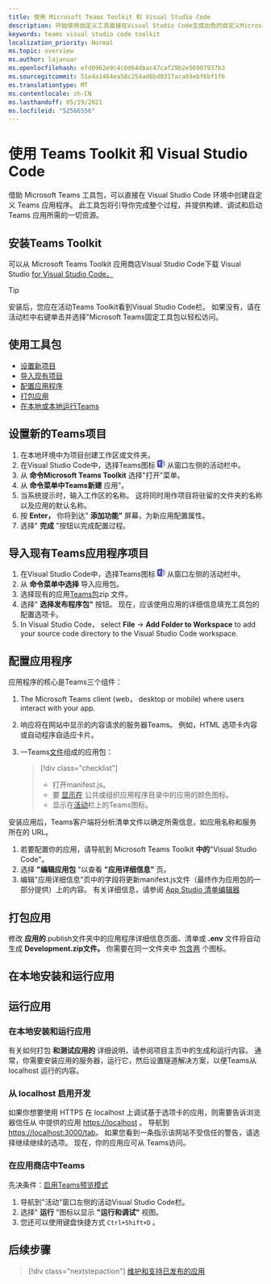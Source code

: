 ```yaml
---
title: 使用 Microsoft Teams Toolkit 和 Visual Studio Code
description: 开始使用自定义工具直接在Visual Studio Code生成出色的自定义Microsoft Teams Toolkit
keywords: teams visual studio code toolkit
localization_priority: Normal
ms.topic: overview
ms.author: lajanuar
ms.openlocfilehash: efd0962e9c4c0d64dbac47caf29b2e56907937b3
ms.sourcegitcommit: 51e4a1464ea58c254ad6bd0317aca03ebf6bf1f6
ms.translationtype: MT
ms.contentlocale: zh-CN
ms.lasthandoff: 05/19/2021
ms.locfileid: "52566556"
---
```

# <a name="build-apps-with-the-teams-toolkit-and-visual-studio-code"></a>使用 Teams Toolkit 和 Visual Studio Code

借助 Microsoft Teams 工具包，可以直接在 Visual Studio Code 环境中创建自定义 Teams 应用程序。 此工具包将引导你完成整个过程，并提供构建、调试和启动 Teams 应用所需的一切资源。

## <a name="installing-the-teams-toolkit"></a>安装Teams Toolkit

可以从 Microsoft Teams Toolkit 应用商店Visual Studio Code下载 Visual Studio [for Visual Studio Code。](https://aka.ms/teams-toolkit)

> [!TIP]
> 安装后，您应在活动Teams Toolkit看到Visual Studio Code栏。 如果没有，请在活动栏中右键单击并选择"Microsoft Teams固定工具包以轻松访问。

## <a name="using-the-toolkit"></a>使用工具包

- [设置新项目](#set-up-a-new-teams-project)
- [导入现有项目](#import-an-existing-teams-app-project)
- [配置应用程序](#configure-your-app)
- [打包应用](#package-your-app)
- [在本地或本地运行Teams](#run-your-app)

## <a name="set-up-a-new-teams-project"></a>设置新的Teams项目

1. 在本地环境中为项目创建工作区或文件夹。
1. 在Visual Studio Code中，选择Teams图标 ![Teams 图标](../assets/icons/favicon-16x16.png) 从窗口左侧的活动栏中。
1. 从 **命令Microsoft Teams Toolkit** 选择"打开"菜单。
1. 从 **命令菜单中Teams新建** 应用"。
1. 当系统提示时，输入工作区的名称。 这将同时用作项目将驻留的文件夹的名称以及应用的默认名称。
1. 按 **Enter，** 你将到达" **添加功能"** 屏幕，为新应用配置属性。
1. 选择" **完成** "按钮以完成配置过程。

## <a name="import-an-existing-teams-app-project"></a>导入现有Teams应用程序项目

1. 在Visual Studio Code中，选择Teams图标 ![Teams 图标](../assets/icons/favicon-16x16.png) 从窗口左侧的活动栏中。
1. 从 **命令菜单中选择** 导入应用包。
1. 选择现有的应用[Teams包](../concepts/build-and-test/apps-package.md)zip 文件。
1. 选择" **选择发布程序包"** 按钮。 现在，应该使用应用的详细信息填充工具包的配置选项卡。
1. In Visual Studio Code， select **File**  ->  **Add Folder to Workspace** to add your source code directory to the Visual Studio Code workspace.

## <a name="configure-your-app"></a>配置应用程序

应用程序的核心是Teams三个组件：

  1. The Microsoft Teams client (web， desktop or mobile) where users interact with your app.
  1. 响应将在网站中显示的内容请求的服务器Teams。 例如，HTML 选项卡内容或自动程序自适应卡片。
  1. 一Teams[文件](/concepts/build-and-test/apps-package.md)组成的应用包：

      > [!div class="checklist"]
      >
      > - 打开manifest.js。 
      > - 要 [显示在](../resources/schema/manifest-schema.md#icons) 公共或组织应用程序目录中的应用的颜色图标。
      > - 显示在[活动](../resources/schema/manifest-schema.md#icons)栏上的Teams图标。

安装应用后，Teams客户端将分析清单文件以确定所需信息，如应用名称和服务所在的 URL。

1. 若要配置你的应用，请导航到 Microsoft Teams Toolkit **中的**"Visual Studio Code"。
1. 选择 **"编辑应用包** "以查看 **"应用详细信息"** 页。
1. 编辑"应用详细信息"页中的字段将更新manifest.js文件（最终作为应用包的一部分提供）上的内容。 有关详细信息，请参阅 [App Studio 清单编辑器](https://aka.ms/teams-toolkit-manifest)

## <a name="package-your-app"></a>打包应用

修改 **应用的**.publish文件夹中的应用程序详细信息页面、清单或 **.env** 文件将自动生成 **Development.zip文件。** 你需要在同一文件夹中 [包含两](../concepts/build-and-test/apps-package.md#app-icons) 个图标。

## <a name="install-and-run-your-app-locally"></a>在本地安装和运行应用

## <a name="run-your-app"></a>运行应用

### <a name="install-and-run-your-app-locally"></a>在本地安装和运行应用

有关如何打包 **和测试应用的** 详细说明，请参阅项目主页中的生成和运行内容。 通常，你需要安装应用的服务器，运行它，然后设置隧道解决方案，以便Teams从 localhost 运行的内容。

### <a name="enable-development-from-localhost"></a>从 localhost 启用开发

如果你想要使用 HTTPS 在 localhost 上调试基于选项卡的应用，则需要告诉浏览器信任从 中提供的应用 <https://localhost> 。 导航到 <https://localhost:3000/tab>。 如果您看到一条指示该网站不受信任的警告，请选择继续继续的选项。 现在，你的应用应可从 Teams访问。

### <a name="run-your-app-in-teams"></a>在应用商店中Teams

先决条件：[启用Teams预览模式](https://aka.ms/teams-toolkit-enable-devpreview)

1. 导航到"活动"窗口左侧的活动Visual Studio Code栏。
1. 选择" **运行** "图标以显示 **"运行和调试"** 视图。
1. 您还可以使用键盘快捷方式 `Ctrl+Shift+D` 。

## <a name="next-step"></a>后续步骤

> [!div class="nextstepaction"]
> [维护和支持已发布的应用](../concepts/deploy-and-publish/appsource/post-publish/overview.md)
